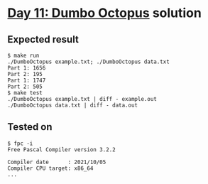 # [Day 11: Dumbo Octopus](https://adventofcode.com/2021/day/11) solution

## Expected result
```
$ make run
./DumboOctopus example.txt; ./DumboOctopus data.txt
Part 1: 1656
Part 2: 195
Part 1: 1747
Part 2: 505
$ make test
./DumboOctopus example.txt | diff - example.out
./DumboOctopus data.txt | diff - data.out
```

## Tested on
```
$ fpc -i
Free Pascal Compiler version 3.2.2

Compiler date      : 2021/10/05
Compiler CPU target: x86_64
...
```
